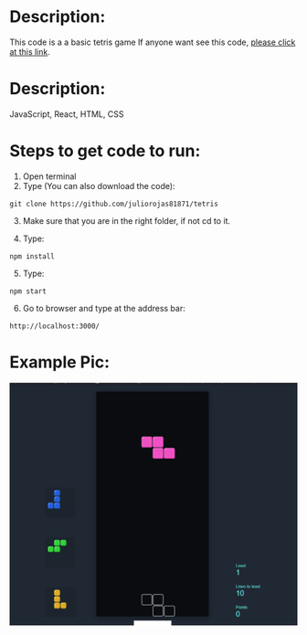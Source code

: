 # Description:
This code is a a basic tetris game
If anyone want see this code, [please click at this link](https://juliorojas81871.github.io/tetris/).

# Description:
JavaScript, React, HTML, CSS

# Steps to get code to run:
1. Open terminal
2. Type (You can also download the code):
```
git clone https://github.com/juliorojas81871/tetris
```

3. Make sure that you are in the right folder, if not cd to it.

4. Type: 
```
npm install
```
5. Type: 
```
npm start
```
6. Go to browser and type at the address bar: 
```
http://localhost:3000/
```

# Example Pic:
![Notes Example Pic](https://github.com/juliorojas81871/tetris/blob/main/pics/main.jpg)
